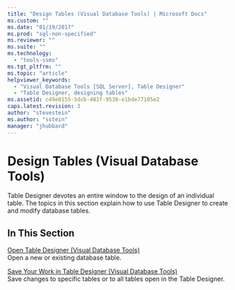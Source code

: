 ```yaml
---
title: "Design Tables (Visual Database Tools) | Microsoft Docs"
ms.custom: ""
ms.date: "01/19/2017"
ms.prod: "sql-non-specified"
ms.reviewer: ""
ms.suite: ""
ms.technology: 
  - "tools-ssms"
ms.tgt_pltfrm: ""
ms.topic: "article"
helpviewer_keywords: 
  - "Visual Database Tools [SQL Server], Table Designer"
  - "Table Designer, designing tables"
ms.assetid: c49e0155-5dcb-481f-9538-e1bde77105e2
caps.latest.revision: 3
author: "stevestein"
ms.author: "sstein"
manager: "jhubbard"
---
```

# Design Tables (Visual Database Tools)
Table Designer devotes an entire window to the design of an individual table. The topics in this section explain how to use Table Designer to create and modify database tables.  
  
## In This Section  
[Open Table Designer &#40;Visual Database Tools&#41;](../../ssms/visual-db-tools/open-table-designer-visual-database-tools.md)  
Open a new or existing database table.  
  
[Save Your Work in Table Designer &#40;Visual Database Tools&#41;](../../ssms/visual-db-tools/save-your-work-in-table-designer-visual-database-tools.md)  
Save changes to specific tables or to all tables open in the Table Designer.  
  
